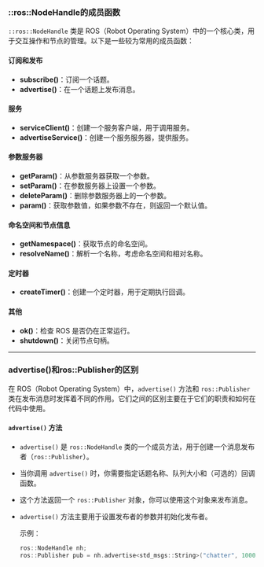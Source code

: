 ### ::ros::NodeHandle的成员函数

`::ros::NodeHandle` 类是 ROS（Robot Operating System）中的一个核心类，用于交互操作和节点的管理。以下是一些较为常用的成员函数：

#### 订阅和发布
- **subscribe()**：订阅一个话题。
- **advertise()**：在一个话题上发布消息。

#### 服务
- **serviceClient()**：创建一个服务客户端，用于调用服务。
- **advertiseService()**：创建一个服务服务器，提供服务。

#### 参数服务器
- **getParam()**：从参数服务器获取一个参数。
- **setParam()**：在参数服务器上设置一个参数。
- **deleteParam()**：删除参数服务器上的一个参数。
- **param()**：获取参数值，如果参数不存在，则返回一个默认值。

#### 命名空间和节点信息
- **getNamespace()**：获取节点的命名空间。
- **resolveName()**：解析一个名称，考虑命名空间和相对名称。

#### 定时器
- **createTimer()**：创建一个定时器，用于定期执行回调。

#### 其他
- **ok()**：检查 ROS 是否仍在正常运行。
- **shutdown()**：关闭节点句柄。

---

### advertise()和ros::Publisher的区别

在 ROS（Robot Operating System）中，`advertise()` 方法和 `ros::Publisher` 类在发布消息时发挥着不同的作用。它们之间的区别主要在于它们的职责和如何在代码中使用。

#### `advertise()` 方法
- `advertise()` 是 `ros::NodeHandle` 类的一个成员方法，用于创建一个消息发布者（`ros::Publisher`）。
- 当你调用 `advertise()` 时，你需要指定话题名称、队列大小和（可选的）回调函数。
- 这个方法返回一个 `ros::Publisher` 对象，你可以使用这个对象来发布消息。
- `advertise()` 方法主要用于设置发布者的参数并初始化发布者。

  示例：
  ```cpp
  ros::NodeHandle nh;
  ros::Publisher pub = nh.advertise<std_msgs::String>("chatter", 1000);
